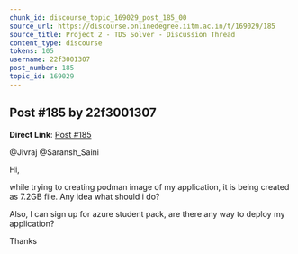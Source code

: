 ```yaml
---
chunk_id: discourse_topic_169029_post_185_00
source_url: https://discourse.onlinedegree.iitm.ac.in/t/169029/185
source_title: Project 2 - TDS Solver - Discussion Thread
content_type: discourse
tokens: 105
username: 22f3001307
post_number: 185
topic_id: 169029
---
```


## Post #185 by 22f3001307

**Direct Link**: [Post #185](https://discourse.onlinedegree.iitm.ac.in/t/169029/185)

@Jivraj @Saransh_Saini

Hi,

while trying to creating podman image of my application, it is being created as 7.2GB file. Any idea what should i do?

Also, I can sign up for azure student pack, are there any way to deploy my application?

Thanks
